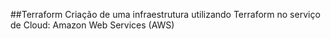 ##Terraform
Criação de uma infraestrutura utilizando Terraform no serviço de Cloud: Amazon Web Services (AWS)
